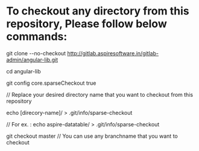 # To checkout any directory from this repository, Please follow below commands:

git clone --no-checkout http://gitlab.aspiresoftware.in/gitlab-admin/angular-lib.git

cd angular-lib

git config core.sparseCheckout true

// Replace your desired directory name that you want to checkout from this repository

echo [direcory-name]/ > .git/info/sparse-checkout

// For ex. : echo aspire-datatable/ > .git/info/sparse-checkout

git checkout master // You can use any branchname that you want to checkout
